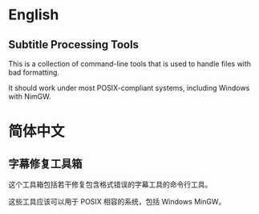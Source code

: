 # English
## Subtitle Processing Tools

This is a collection of command-line tools that is used to handle files with bad
formatting.

It should work under most POSIX-compliant systems, including Windows with NimGW.

# 简体中文
## 字幕修复工具箱

这个工具箱包括若干修复包含格式错误的字幕工具的命令行工具。

这些工具应该可以用于 POSIX 相容的系统，包括 Windows MinGW。

